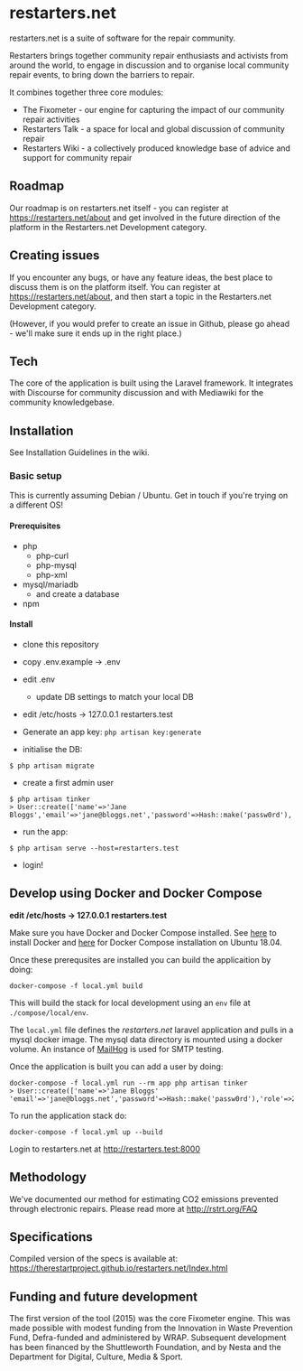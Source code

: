 # restarters.net

restarters.net is a suite of software for the repair community.

Restarters brings together community repair enthusiasts and activists from
around the world, to engage in discussion and to organise local community repair
events, to bring down the barriers to repair.

It combines together three core modules:

* The Fixometer - our engine for capturing the impact of our community repair
  activities
* Restarters Talk - a space for local and global discussion of community repair
* Restarters Wiki - a collectively produced knowledge base of advice and support
  for community repair

## Roadmap

Our roadmap is on restarters.net itself - you can register at
https://restarters.net/about and get involved in the future direction of the
platform in the Restarters.net Development category.

## Creating issues

If you encounter any bugs, or have any feature ideas, the best place to discuss
them is on the platform itself. You can register at
https://restarters.net/about, and then start a topic in the Restarters.net
Development category.

(However, if you would prefer to create an issue in Github, please go ahead -
we'll make sure it ends up in the right place.)

## Tech

The core of the application is built using the Laravel framework. It integrates
with Discourse for community discussion and with Mediawiki for the community
knowledgebase.

## Installation

See Installation Guidelines in the wiki.

### Basic setup

This is currently assuming Debian / Ubuntu.  Get in touch if you're trying on a different OS!

#### Prerequisites

- php
  - php-curl
  - php-mysql
  - php-xml
- mysql/mariadb
  - and create a database
- npm

#### Install

- clone this repository
- copy .env.example -> .env
- edit .env
  - update DB settings to match your local DB
- edit /etc/hosts -> 127.0.0.1 restarters.test

- Generate an app key: `php artisan key:generate`

- initialise the DB:

```
$ php artisan migrate
```

- create a first admin user

```
$ php artisan tinker
> User::create(['name'=>'Jane Bloggs','email'=>'jane@bloggs.net','password'=>Hash::make('passw0rd'),'role'=>2]);
```

- run the app:

```
$ php artisan serve --host=restarters.test
```

* login!

## Develop using Docker and Docker Compose

**edit /etc/hosts -> 127.0.0.1 restarters.test**

Make sure you have Docker and Docker Compose installed. See [here](https://linuxize.com/post/how-to-install-and-use-docker-on-ubuntu-18-04/) to install Docker and [here](https://www.digitalocean.com/community/tutorials/how-to-install-docker-compose-on-ubuntu-18-04) for Docker Compose installation on Ubuntu 18.04.

Once these prerequsites are installed you can build the applicaition by doing:

```
docker-compose -f local.yml build
```
This will build the stack for local development using an `env` file at `./compose/local/env`.

The `local.yml` file defines the *restarters.net* laravel application and pulls in a mysql docker image. The mysql data directory is mounted using a docker volume. An instance of [MailHog](https://github.com/mailhog/MailHog) is used for SMTP testing.

Once the application is built you can add a user by doing:

```
docker-compose -f local.yml run --rm app php artisan tinker
> User::create(['name'=>'Jane Bloggs' 'email'=>'jane@bloggs.net','password'=>Hash::make('passw0rd'),'role'=>2]);
```
To run the application stack do:

```
docker-compose -f local.yml up --build
```

Login to restarters.net at http://restarters.test:8000



## Methodology

We've documented our method for estimating CO2 emissions prevented through
electronic repairs. Please read more at http://rstrt.org/FAQ

## Specifications

Compiled version of the specs is available at: https://therestartproject.github.io/restarters.net/Index.html

## Funding and future development

The first version of the tool (2015) was the core Fixometer engine. This was
made possible with modest funding from the Innovation in Waste Prevention Fund,
Defra-funded and administered by WRAP. Subsequent development has been financed
by the Shuttleworth Foundation, and by Nesta and the Department for Digital,
Culture, Media & Sport.
